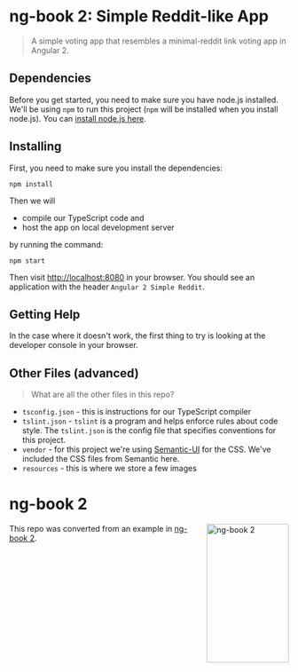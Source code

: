# ng-book 2: Simple Reddit-like App

> A simple voting app that resembles a minimal-reddit link voting app in
> Angular 2.

## Dependencies

Before you get started, you need to make sure you have node.js
installed. We'll be using `npm` to run this project (`npm` will be
installed when you install node.js). You can [install node.js
here](https://nodejs.org/en/).

## Installing

First, you need to make sure you install the dependencies:

```
npm install
```

Then we will

- compile our TypeScript code and
- host the app on local development server

by running the command:

```
npm start
```

Then visit [http://localhost:8080](http://localhost:8080) in your
browser. You should see an application with the header `Angular 2 Simple
Reddit`.

## Getting Help

In the case where it doesn't work, the first thing to try is looking at
the developer console in your browser.

## Other Files (advanced)

> What are all the other files in this repo?

- `tsconfig.json` - this is instructions for our TypeScript compiler
- `tslint.json` - `tslint` is a program and helps enforce rules about
  code style. The `tslint.json` is the config file that specifies
  conventions for this project.
- `vendor` - for this project we're using
  [Semantic-UI](http://semantic-ui.com/) for the CSS. We've included the
  CSS files from Semantic here.
- `resources` - this is where we store a few images

# ng-book 2

<a href="https://ng-book.com/2">
<img align="right" src="https://raw.githubusercontent.com/ng-book/angular2-rxjs-chat/master/app/images/readme/ng-book-2-as-book-cover-pigment.png" alt="ng-book 2" width="148" height="250" />
</a>

This repo was converted from an example in [ng-book 2][].

<div style="clear:both"></div>

[ng-book 2]: https://ng-book.com/2
